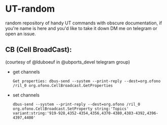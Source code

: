 # UT-random
random repository of handy UT commands with obscure documentation, if you're name is here and you'd like to take it down DM me on telegram or open an issue.

## CB (Cell BroadCast):
(courtesy of @lduboeuf in @ubports_devel telegram group)
* get channels
  ```
  Get properties: dbus-send --system --print-reply --dest=org.ofono /ril_0 org.ofono.CellBroadcast.GetProperties 
  ```
* set channels
  ```
  dbus-send --system --print-reply --dest=org.ofono /ril_0 org.ofono.CellBroadcast.SetProperty string:'Topics' variant:string:'919-928,4352-4354,4356,4370-4380,4383-4392,4396-4397,4400'
  ```
